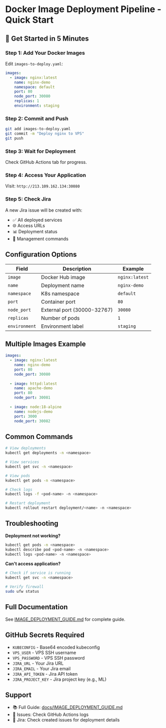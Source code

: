 # Docker Image Deployment Pipeline - Quick Start

## 🚀 Get Started in 5 Minutes

### Step 1: Add Your Docker Images

Edit `images-to-deploy.yaml`:

```yaml
images:
  - image: nginx:latest
    name: nginx-demo
    namespace: default
    port: 80
    node_port: 30080
    replicas: 1
    environment: staging
```

### Step 2: Commit and Push

```bash
git add images-to-deploy.yaml
git commit -m "Deploy nginx to VPS"
git push
```

### Step 3: Wait for Deployment

Check GitHub Actions tab for progress.

### Step 4: Access Your Application

Visit: `http://213.109.162.134:30080`

### Step 5: Check Jira

A new Jira issue will be created with:
- ✅ All deployed services
- 🌐 Access URLs
- 📊 Deployment status
- 🔧 Management commands

## Configuration Options

| Field | Description | Example |
|-------|-------------|---------|
| `image` | Docker Hub image | `nginx:latest` |
| `name` | Deployment name | `nginx-demo` |
| `namespace` | K8s namespace | `default` |
| `port` | Container port | `80` |
| `node_port` | External port (30000-32767) | `30080` |
| `replicas` | Number of pods | `1` |
| `environment` | Environment label | `staging` |

## Multiple Images Example

```yaml
images:
  - image: nginx:latest
    name: nginx-demo
    port: 80
    node_port: 30080
    
  - image: httpd:latest
    name: apache-demo
    port: 80
    node_port: 30081
    
  - image: node:18-alpine
    name: nodejs-demo
    port: 3000
    node_port: 30082
```

## Common Commands

```bash
# View deployments
kubectl get deployments -n <namespace>

# View services
kubectl get svc -n <namespace>

# View pods
kubectl get pods -n <namespace>

# Check logs
kubectl logs -f <pod-name> -n <namespace>

# Restart deployment
kubectl rollout restart deployment/<name> -n <namespace>
```

## Troubleshooting

**Deployment not working?**
```bash
kubectl get pods -n <namespace>
kubectl describe pod <pod-name> -n <namespace>
kubectl logs <pod-name> -n <namespace>
```

**Can't access application?**
```bash
# Check if service is running
kubectl get svc -n <namespace>

# Verify firewall
sudo ufw status
```

## Full Documentation

See [IMAGE_DEPLOYMENT_GUIDE.md](docs/IMAGE_DEPLOYMENT_GUIDE.md) for complete guide.

## GitHub Secrets Required

- `KUBECONFIG` - Base64 encoded kubeconfig
- `VPS_USER` - VPS SSH username
- `VPS_PASSWORD` - VPS SSH password
- `JIRA_URL` - Your Jira URL
- `JIRA_EMAIL` - Your Jira email
- `JIRA_API_TOKEN` - Jira API token
- `JIRA_PROJECT_KEY` - Jira project key (e.g., ML)

## Support

- 📚 Full Guide: [docs/IMAGE_DEPLOYMENT_GUIDE.md](docs/IMAGE_DEPLOYMENT_GUIDE.md)
- 🐛 Issues: Check GitHub Actions logs
- 📝 Jira: Check created issues for deployment details

